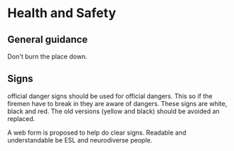 # Health and Safety

## General guidance

Don't burn the place down.

## Signs

official danger signs should be used for official dangers. This so if the firemen have to break in they are aware of dangers. These signs are white, black and red. The old versions (yellow and black) should be avoided an replaced.

A web form is proposed to help do clear signs. Readable and understandable be ESL and neurodiverse people.

